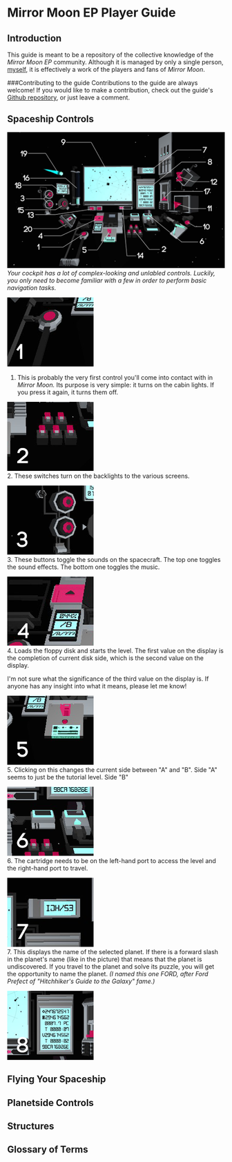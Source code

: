 Mirror Moon EP Player Guide
===========================

Introduction
------------
This guide is meant to be a repository of the collective knowledge of the *Mirror Moon EP* community. Although it is managed by only a single person, [myself](http://steamcommunity.com/id/BenWurth), it is effectively a work of the players and fans of *Mirror Moon*.

###Contributing to the guide
Contributions to the guide are always welcome! If you would like to make a contribution, check out the guide's [Github repository](https://github.com/benwurth/Mirror-Moon-Player-Guide), or just leave a comment.

Spaceship Controls
------------------
![Your Cockpit](images/main_cockpit_screenshot01.jpg "Cockpit")  
*Your cockpit has a lot of complex-looking and unlabled controls. Luckily, you only need to become familiar with a few in order to perform basic navigation tasks.*  

![The Light Switch](images/01.png)  
1. This is probably the very first control you'll come into contact with in *Mirror Moon.* Its purpose is very simple: it turns on the cabin lights. If you press it again, it turns them off.  

![Backlight Switch](images/02.png)  
2. These switches turn on the backlights to the various screens.

![Sound Switches](images/03.png)  
3. These buttons toggle the sounds on the spacecraft. The top one toggles the sound effects. The bottom one toggles the music.

![Load Button](images/04.png)  
4. Loads the floppy disk and starts the level. The first value on the display is the completion of current disk side, which is the second value on the display.

I'm not sure what the significance of the third value on the display is. If anyone has any insight into what it means, please let me know!

![Floppy Disk](images/05.png)  
5. Clicking on this changes the current side between "A" and "B". Side "A" seems to just be the tutorial level. Side "B" 

![Cartridge](images/06.png)  
6. The cartridge needs to be on the left-hand port to access the level and the right-hand port to travel.

![Planet Name Readout](images/07.png)  
7. This displays the name of the selected planet. If there is a forward slash in the planet's name (like in the picture) that means that the planet is undiscovered. If you travel to the planet and solve its puzzle, you will get the opportunity to name the planet. *(I named this one FORD, after Ford Prefect of "Hitchhiker's Guide to the Galaxy" fame.)*

![Large Readout](images/08.png)

Flying Your Spaceship
---------------------

Planetside Controls
-------------------

Structures
----------

Glossary of Terms
-----------------